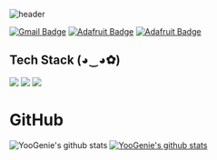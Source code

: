 
![header](https://capsule-render.vercel.app/api?type=Waving&height=250&section=header&color=0:F361A6,50:FFD9EC,100:F361A6&text=괴발개발%20성장기&fontSize=70&animation=twinkling)

  [![Gmail Badge](https://img.shields.io/badge/Gmail-d14836?style=flat-square&logo=Gmail&logoColor=white&link=mailto:yshee712@gmail.com)](yshee712@gmail.com)
  [![Adafruit Badge](http://img.shields.io/badge/-blog-yellow?style=flat-square&logo=Adafruit&link=https://pink1016.tistory.com/)](https://pink1016.tistory.com/)
  [![Adafruit Badge](http://img.shields.io/badge/-이력서-EA4C89?style=flat-square&logo=Adafruit&link=https://programmers.co.kr/pr/yshee712_857)](https://programmers.co.kr/pr/yshee712_857)




<!-- ![Hits](https://hits.seeyoufarm.com/api/count/incr/badge.svg?url=https%3A%2F%2Fgithub.comFhit-counter&title_bg=%2300BCFF&icon=go.svg&icon_color=%23FFFFFF&title=Go&edge_flat=false) -->

<h2 data-ke-size="size26"><b>Tech&nbsp;Stack (◕‿◕✿)</b></h2>
<img src="https://img.shields.io/badge/Go-00ADD8?style=flat&logo=go&logoColor=000000&logoWidth=20"/>
<img src="https://img.shields.io/badge/MySQL-4479A1?style=flat&logo=MySQL&logoColor=000000&logoWidth=20"/>
<img src="https://img.shields.io/badge/React-FDEE21?style=flat&logo=React&logoColor=000000&logoWidth=20"/>

# GitHub

![YooGenie's github stats](https://github-readme-stats.vercel.app/api?username=YooGenie&show_icons=true)
[![YooGenie's github stats](https://github-readme-stats.vercel.app/api/top-langs/?username=YooGenie&show_icons=true&hide_border=true&title_color=004386&icon_color=004386&layout=compact)](https://github.com/YooGenie)



<!--

&color=gradient&customColorList=10
**YooGenie/YooGenie** is a ✨ _special_ ✨ repository because its `README.md` (this file) appears on your GitHub profile.

Here are some ideas to get you started:

- 🔭 I’m currently working on ...
- 🌱 I’m currently learning ...
- 👯 I’m looking to collaborate on ...
- 🤔 I’m looking for help with ...
- 💬 Ask me about ...
- 📫 How to reach me: ...
- 😄 Pronouns: ...
- ⚡ Fun fact: ...
-->
